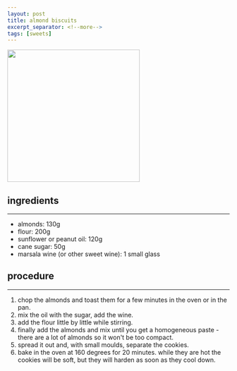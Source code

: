 ```yaml
---
layout: post
title: almond biscuits
excerpt_separator: <!--more-->
tags: [sweets]
---
```


 <img src="../../../images/almond-biscuits-square.jpeg" width="300">

<!--more-->

## ingredients
---

- almonds: 130g
- flour: 200g 
- sunflower or peanut oil: 120g
- cane sugar: 50g
- marsala wine (or other sweet wine): 1 small glass

## procedure
---

1. chop the almonds and toast them for a few minutes in the oven or in the pan.
2. mix the oil with the sugar, add the wine.
3. add the flour little by little while stirring.
4. finally add the almonds and mix until you get a homogeneous paste - there are a lot of almonds so it won't be too compact. 
5. spread it out and, with small moulds, separate the cookies.
6. bake in the oven at 160 degrees for 20 minutes. while they are hot the cookies will be soft, but they will harden as soon as they cool down.
